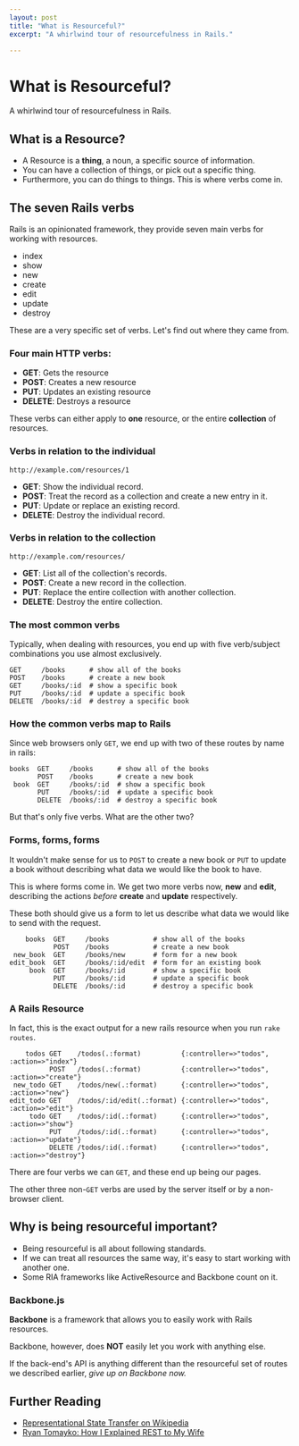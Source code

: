 ```yaml
---
layout: post
title: "What is Resourceful?"
excerpt: "A whirlwind tour of resourcefulness in Rails."

---
```


# What is Resourceful?

A whirlwind tour of resourcefulness in Rails.

## What is a Resource?

- A Resource is a **thing**, a noun, a specific source of information.
- You can have a collection of things, or pick out a specific thing.
- Furthermore, you can do things to things. This is where verbs come in.

## The seven Rails verbs

Rails is an opinionated framework, they provide seven main verbs for working with resources.

- index
- show
- new
- create
- edit
- update
- destroy

These are a very specific set of verbs. Let's find out where they came from.

### Four main HTTP verbs:

- **GET**: Gets the resource
- **POST**: Creates a new resource
- **PUT**: Updates an existing resource
- **DELETE**: Destroys a resource

These verbs can either apply to **one** resource, or the entire **collection** of resources.

### Verbs in relation to the individual

`http://example.com/resources/1`

- **GET**: Show the individual record.
- **POST**: Treat the record as a collection and create a new entry in it.
- **PUT**: Update or replace an existing record.
- **DELETE**: Destroy the individual record.

### Verbs in relation to the collection

`http://example.com/resources/`

- **GET**: List all of the collection's records.
- **POST**: Create a new record in the collection.
- **PUT**: Replace the entire collection with another collection.
- **DELETE**: Destroy the entire collection.

### The most common verbs

Typically, when dealing with resources, you end up with five verb/subject combinations you use almost exclusively.

~~~~
GET     /books      # show all of the books
POST    /books      # create a new book
GET     /books/:id  # show a specific book
PUT     /books/:id  # update a specific book
DELETE  /books/:id  # destroy a specific book
~~~~

### How the common verbs map to Rails

Since web browsers only `GET`, we end up with two of these routes by name in rails:

~~~~
books  GET     /books      # show all of the books
       POST    /books      # create a new book
 book  GET     /books/:id  # show a specific book
       PUT     /books/:id  # update a specific book
       DELETE  /books/:id  # destroy a specific book
~~~~

But that's only five verbs. What are the other two?

### Forms, forms, forms

It wouldn't make sense for us to `POST` to create a new book or `PUT` to update a book without describing what data we would like the book to have.

This is where forms come in. We get two more verbs now, **new** and **edit**, describing the actions *before* **create** and **update** respectively.

These both should give us a form to let us describe what data we would like to send with the request.

~~~~
    books  GET     /books           # show all of the books
           POST    /books           # create a new book
 new_book  GET     /books/new       # form for a new book
edit_book  GET     /books/:id/edit  # form for an existing book
     book  GET     /books/:id       # show a specific book
           PUT     /books/:id       # update a specific book
           DELETE  /books/:id       # destroy a specific book
~~~~

### A Rails Resource

In fact, this is the exact output for a new rails resource when you run `rake routes`.

~~~~
    todos GET    /todos(.:format)          {:controller=>"todos", :action=>"index"}
          POST   /todos(.:format)          {:controller=>"todos", :action=>"create"}
 new_todo GET    /todos/new(.:format)      {:controller=>"todos", :action=>"new"}
edit_todo GET    /todos/:id/edit(.:format) {:controller=>"todos", :action=>"edit"}
     todo GET    /todos/:id(.:format)      {:controller=>"todos", :action=>"show"}
          PUT    /todos/:id(.:format)      {:controller=>"todos", :action=>"update"}
          DELETE /todos/:id(.:format)      {:controller=>"todos", :action=>"destroy"}
~~~~

There are four verbs we can `GET`, and these end up being our pages. 

The other three non-`GET` verbs are used by the server itself or by a non-browser client.

## Why is being resourceful important?

- Being resourceful is all about following standards.
- If we can treat all resources the same way, it's easy to start working with another one.
- Some RIA frameworks like ActiveResource and Backbone count on it.

### Backbone.js

**Backbone** is a framework that allows you to easily work with Rails resources.

Backbone, however, does **NOT** easily let you work with anything else.

If the back-end's API is anything different than the resourceful set of routes we described earlier, *give up on Backbone now.*

<!--
	TODO more stuff here?
-->

## Further Reading

- [Representational State Transfer on Wikipedia](http://en.wikipedia.org/wiki/Representational_State_Transfer)
- [Ryan Tomayko: How I Explained REST to My Wife](http://tomayko.com/writings/rest-to-my-wife)
